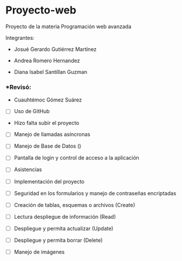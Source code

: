 # Proyecto-web
Proyecto de la materia Programación web avanzada 

Integrantes:

- Josué Gerardo Gutiérrez Martínez

- Andrea Romero Hernandez

- Diana Isabel Santillan Guzman



### *Revisó:
- Cuauhtémoc Gómez Suárez
- [ ] Uso de GitHub 
 * Hizo falta subir el proyecto


- [ ] Manejo de llamadas asíncronas
 

- [ ] Manejo de Base de Datos ()
 

- [ ] Pantalla de login y control de acceso a la aplicación


- [ ] Asistencias


- [ ] Implementación del proyecto
 

- [ ] Seguridad en los formularios y manejo de contraseñas encriptadas

- [ ] Creación de tablas, esquemas o archivos (Create)


- [ ] Lectura  despliegue de información (Read)


- [ ] Despliegue y permita actualizar (Update)


- [ ] Despliegue  y permita borrar (Delete)


- [ ] Manejo de imágenes 






